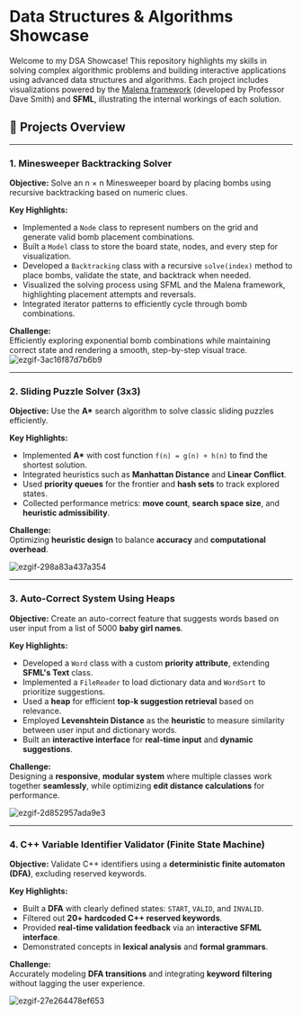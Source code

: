 # Data Structures & Algorithms Showcase

Welcome to my DSA Showcase! This repository highlights my skills in solving complex algorithmic problems and building interactive applications using advanced data structures and algorithms. Each project includes visualizations powered by the [Malena framework](https://github.com/daversmith/Malena) (developed by Professor Dave Smith) and **SFML**, illustrating the internal workings of each solution.

## 📌 Projects Overview

---

### 1. Minesweeper Backtracking Solver  
**Objective:** Solve an n × n Minesweeper board by placing bombs using recursive backtracking based on numeric clues.

**Key Highlights:**
- Implemented a `Node` class to represent numbers on the grid and generate valid bomb placement combinations.
- Built a `Model` class to store the board state, nodes, and every step for visualization.
- Developed a `Backtracking` class with a recursive `solve(index)` method to place bombs, validate the state, and backtrack when needed.
- Visualized the solving process using SFML and the Malena framework, highlighting placement attempts and reversals.
- Integrated iterator patterns to efficiently cycle through bomb combinations.

**Challenge:**  
Efficiently exploring exponential bomb combinations while maintaining correct state and rendering a smooth, step-by-step visual trace.
![ezgif-3ac16f87d7b6b9](https://github.com/user-attachments/assets/a8803090-dc38-4c22-bdba-e677669f17ae)


---

### 2. **Sliding Puzzle Solver (3x3)**
**Objective:** Use the **A\*** search algorithm to solve classic sliding puzzles efficiently.

**Key Highlights:**
- Implemented **A\*** with cost function `f(n) = g(n) + h(n)` to find the shortest solution.
- Integrated heuristics such as **Manhattan Distance** and **Linear Conflict**.
- Used **priority queues** for the frontier and **hash sets** to track explored states.
- Collected performance metrics: **move count**, **search space size**, and **heuristic admissibility**.

**Challenge:**  
Optimizing **heuristic design** to balance **accuracy** and **computational overhead**.

![ezgif-298a83a437a354](https://github.com/user-attachments/assets/eade75cd-e8f8-4c4f-aeae-ca3865c9fe75)

---

### 3. **Auto-Correct System Using Heaps**
**Objective:** Create an auto-correct feature that suggests words based on user input from a list of 5000 **baby girl names**.

**Key Highlights:**
- Developed a `Word` class with a custom **priority attribute**, extending **SFML's Text** class.
- Implemented a `FileReader` to load dictionary data and `WordSort` to prioritize suggestions.
- Used a **heap** for efficient **top-k suggestion retrieval** based on relevance.
- Employed **Levenshtein Distance** as the **heuristic** to measure similarity between user input and dictionary words.
- Built an **interactive interface** for **real-time input** and **dynamic suggestions**.

**Challenge:**  
Designing a **responsive**, **modular system** where multiple classes work together **seamlessly**, while optimizing **edit distance calculations** for performance.

![ezgif-2d852957ada9e3](https://github.com/user-attachments/assets/2697a0af-9140-43cf-a6cc-444ba47658d6)

---

### 4. **C++ Variable Identifier Validator (Finite State Machine)**
**Objective:** Validate C++ identifiers using a **deterministic finite automaton (DFA)**, excluding reserved keywords.

**Key Highlights:**
- Built a **DFA** with clearly defined states: `START`, `VALID`, and `INVALID`.
- Filtered out **20+ hardcoded C++ reserved keywords**.
- Provided **real-time validation feedback** via an **interactive SFML interface**.
- Demonstrated concepts in **lexical analysis** and **formal grammars**.

**Challenge:**  
Accurately modeling **DFA transitions** and integrating **keyword filtering** without lagging the user experience.

![ezgif-27e264478ef653](https://github.com/user-attachments/assets/7571f356-c008-4c94-9b23-dc1c415acfb6)
